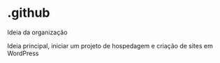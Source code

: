 # .github
Ideia da organização

Ideia principal, iniciar um projeto de hospedagem e criação de sites em WordPress
